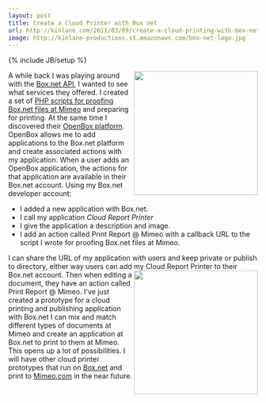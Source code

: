 ```yaml
---
layout: post
title: Create a Cloud Printer with Box net
url: http://kinlane.com/2011/03/09/create-a-cloud-printing-with-box-net/
image: http://kinlane-productions.s3.amazonaws.com/box-net-logo.jpg
---
```

{% include JB/setup %}
<a href="&quot;http://www.box.net"></a><img src="http://kinlane-productions.s3.amazonaws.com/box-net-logo.jpg"  width="250" align="right" />A while back I was playing around with the <a title="Box.net API" href="http://developers.box.net/w/page/12923958/FrontPage">Box.net API</a>, I wanted to see what services they offered.
I created a set of <a title="PHP Script for Proofing Box.net Files at Mimeo" href="http://www.kinlane.com/2011/02/proofing-print-documents-from-box-net/">PHP scripts for proofing Box.net files at Mimeo</a> and preparing for printing.
At the same time I discovered their <a title="OpenBox Platform" href="http://www.box.net/services">OpenBox platform</a>. OpenBox allows me to add applications to the Box.net platform and create associated actions with my application.
When a user adds an OpenBox application, the actions for that application are available in their Box.net account.
Using my Box.net developer account:
<ul>
     <li>I added a new application with Box.net.
     </li>
     <li>I call my application <em>Cloud Report Printer</em>
     </li>
     <li>I give the application a description and image.
     </li>
     <li>I add an action called Print Report @ Mimeo with a callback URL to the script I wrote for proofing Box.net files at Mimeo.
     </li>
</ul>I can share the URL of my application with users and keep private or publish to directory, either way users can add my Cloud Report Printer to their Box.net account. <a href="http://www.mimeo.com/"><img src="http://kinlane-productions.s3.amazonaws.com/mimeo-logo.jpg"  width="250" align="right" /></a> Then when editing a document, they have an action called Print Report @ Mimeo.
I've just created a prototype for a cloud printing and publishing application with Box.net
I can mix and match different types of documents at Mimeo and create an application at Box.net to print to them at Mimeo.
This opens up a lot of possibilities.
I will have other cloud printer prototypes that run on <a title="Box.net" href="Box.net">Box.net</a> and print to <a title="Mimeo" href="http://www.Mimeo.com">Mimeo.com</a> in the near future.